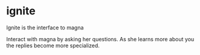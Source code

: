 # ignite
Ignite is the interface to magna

Interact with magna by asking her questions. 
As she learns more about you the replies become more specialized. 
